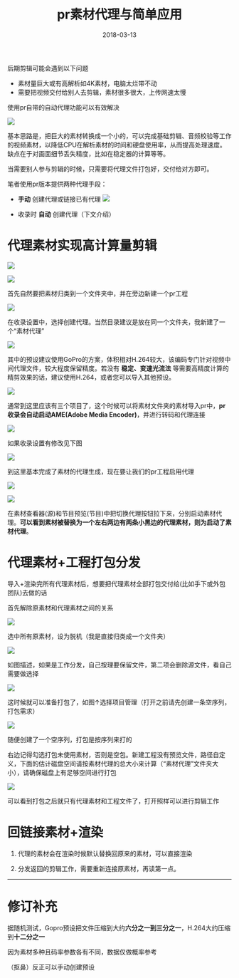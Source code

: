 ﻿---
title: "pr素材代理与简单应用"
date: 2018-03-13
type: ["影视"]
weight: 16
tags: ["影视","ADOBE"]
categories: ["影视"]
description: "代理素材使得在低性能机器上可以实现 大素材打包分发剪辑 && 高计算量剪辑"
featuredImage: "https://visnonline.oss-cn-shenzhen.aliyuncs.com/pics/oldicon/pr.png"
---



后期剪辑可能会遇到以下问题

- 素材量巨大或有高解析如4K素材，电脑太烂带不动
- 需要把视频交付给别人去剪辑，素材很多很大，上传网速太慢

使用pr自带的自动代理功能可以有效解决

![](https://visnonline.oss-cn-shenzhen.aliyuncs.com/pics/proxy/00.png)

基本思路是，把巨大的素材转换成一个小的，可以完成基础剪辑、音频校验等工作的视频素材，以降低CPU在解析素材的时间和硬盘使用率，从而提高处理速度。缺点在于对画面细节丢失精度，比如在稳定器的计算等等。

当需要别人参与剪辑的时候，只需要将代理文件打包好，交付给对方即可。

笔者使用pr版本提供两种代理手段：

- **手动** 创建代理或链接已有代理
  ![](https://visnonline.oss-cn-shenzhen.aliyuncs.com/pics/proxy/01-1.png)

- 收录时 **自动** 创建代理（下文介绍）

# 代理素材实现高计算量剪辑

![](https://visnonline.oss-cn-shenzhen.aliyuncs.com/pics/proxy/01.png)

![](https://visnonline.oss-cn-shenzhen.aliyuncs.com/pics/proxy/02.png)

首先自然要把素材归类到一个文件夹中，并在旁边新建一个pr工程

![](https://visnonline.oss-cn-shenzhen.aliyuncs.com/pics/proxy/03.png)

在收录设置中，选择创建代理。当然目录建议是放在同一个文件夹，我新建了一个“素材代理”

![](https://visnonline.oss-cn-shenzhen.aliyuncs.com/pics/proxy/04.png)

其中的预设建议使用GoPro的方案，体积相对H.264较大，该编码专门针对视频中间代理文件，较大程度保留精度。若没有 **稳定、变速光流法** 等需要高精度计算的精剪效果的话，建议使用H.264，或者您可以导入其他预设。

![](https://visnonline.oss-cn-shenzhen.aliyuncs.com/pics/proxy/05.png)

通常到这里应该有三个项目了，这个时候可以将素材文件夹的素材导入pr中，**pr收录会自动启动AME(Adobe Media Encoder)**，并进行转码和代理连接

![](https://visnonline.oss-cn-shenzhen.aliyuncs.com/pics/proxy/06.png)

如果收录设置有修改见下图

![](https://visnonline.oss-cn-shenzhen.aliyuncs.com/pics/proxy/07.png)

到这里基本完成了素材的代理生成，现在要让我们的pr工程启用代理

![](https://visnonline.oss-cn-shenzhen.aliyuncs.com/pics/proxy/08.png)

![](https://visnonline.oss-cn-shenzhen.aliyuncs.com/pics/proxy/09.png)

在素材查看器(源)和节目预览(节目)中把切换代理按钮拉下来，分别启动素材代理。**可以看到素材被替换为一个左右两边有两条小黑边的代理素材，则为启动了素材代理**。

# 代理素材+工程打包分发

导入+渲染完所有代理素材后，想要把代理素材全部打包交付给(比如手下或外包团队)去做的话

首先解除原素材和代理素材之间的关系

![](https://visnonline.oss-cn-shenzhen.aliyuncs.com/pics/proxy/10.png)

选中所有原素材，设为脱机（我是直接归类成一个文件夹）

![](https://visnonline.oss-cn-shenzhen.aliyuncs.com/pics/proxy/11.png)

如图描述，如果是工作分发，自己按理要保留文件，第二项会删除源文件，看自己需要做选择

![](https://visnonline.oss-cn-shenzhen.aliyuncs.com/pics/proxy/12.png)

这时候就可以准备打包了，如图↑选择项目管理（打开之前请先创建一条空序列，打包需求）

![](https://visnonline.oss-cn-shenzhen.aliyuncs.com/pics/proxy/13.png)

随便创建了一个空序列，打包是按序列来打的

右边记得勾选打包未使用素材，否则是空包。新建工程没有预览文件，路径自定义，下面的估计磁盘空间请按素材代理的总大小来计算（“素材代理”文件夹大小），请确保磁盘上有足够空间进行打包

![](https://visnonline.oss-cn-shenzhen.aliyuncs.com/pics/proxy/14.png)

可以看到打包之后就只有代理素材和工程文件了，打开照样可以进行剪辑工作

# 回链接素材+渲染

1. 代理的素材会在渲染时候默认替换回原来的素材，可以直接渲染

2. 分发返回的剪辑工作，需要重新连接原素材，再读第一点。

---

# 修订补充

据随机测试，Gopro预设把文件压缩到大约**六分之一到三分之一**，H.264大约压缩到**十二分之一**

因为素材多种且码率参数各有不同，数据仅做概率参考

（抠鼻）反正可以手动创建预设
